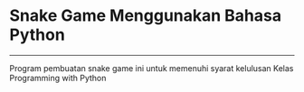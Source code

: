 # Snake Game Menggunakan Bahasa Python
---
Program pembuatan snake game ini untuk memenuhi syarat kelulusan Kelas Programming with Python
